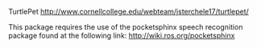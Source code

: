 TurtlePet
http://www.cornellcollege.edu/webteam/jsterchele17/turtlepet/

This package requires the use of the pocketsphinx speech recognition package found at the following link: http://wiki.ros.org/pocketsphinx
